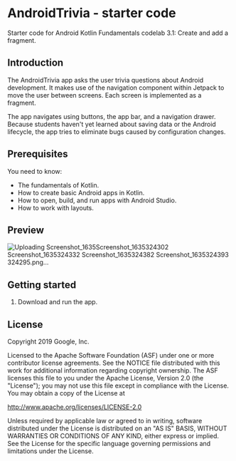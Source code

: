AndroidTrivia - starter code
============================

Starter code for Android Kotlin Fundamentals codelab 3.1: Create and add a
fragment.

Introduction
------------

The AndroidTrivia app asks the user trivia questions about Android development.
It makes use of the navigation component within Jetpack to move the user between
screens. Each screen is implemented as a fragment.

The app navigates using buttons, the app bar, and a navigation drawer. Because
students haven't yet learned about saving data or the Android lifecycle, the app
tries to eliminate bugs caused by configuration changes.

Prerequisites
-------------

You need to know:
- The fundamentals of Kotlin.
- How to create basic Android apps in Kotlin.
- How to open, build, and run apps with Android Studio.
- How to work with layouts.

Preview
---------------

![Uploading Screenshot_1635![Screenshot_1635324302](https://user-images.githubusercontent.com/89562897/139032252-9e94d3cb-adc0-4655-a13c-a69220fd01bd.png)
![Screenshot_1635324332](https://user-images.githubusercontent.com/89562897/139032256-0ae8ad21-995e-485d-bc49-e46dfaf14e18.png)
![Screenshot_1635324382](https://user-images.githubusercontent.com/89562897/139032263-6d166a4c-19d7-4733-a9f7-91045ddacb6c.png)
![Screenshot_1635324393](https://user-images.githubusercontent.com/89562897/139032267-fae824b1-d9a5-4f36-ae42-36d92d0b8c6f.png)
324295.png…]()



Getting started
---------------

1. Download and run the app.

License
-------

Copyright 2019 Google, Inc.

Licensed to the Apache Software Foundation (ASF) under one or more contributor
license agreements.  See the NOTICE file distributed with this work for
additional information regarding copyright ownership.  The ASF licenses this
file to you under the Apache License, Version 2.0 (the "License"); you may not
use this file except in compliance with the License.  You may obtain a copy of
the License at

  http://www.apache.org/licenses/LICENSE-2.0

Unless required by applicable law or agreed to in writing, software
distributed under the License is distributed on an "AS IS" BASIS, WITHOUT
WARRANTIES OR CONDITIONS OF ANY KIND, either express or implied.  See the
License for the specific language governing permissions and limitations under
the License.

